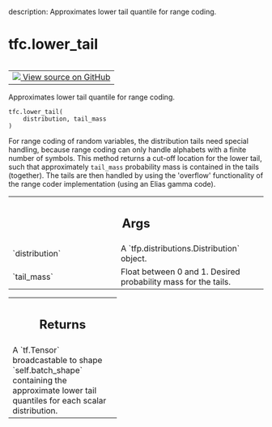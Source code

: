 description: Approximates lower tail quantile for range coding.

<div itemscope itemtype="http://developers.google.com/ReferenceObject">
<meta itemprop="name" content="tfc.lower_tail" />
<meta itemprop="path" content="Stable" />
</div>

# tfc.lower_tail

<!-- Insert buttons and diff -->

<table class="tfo-notebook-buttons tfo-api nocontent" align="left">
<td>
  <a target="_blank" href="https://github.com/tensorflow/compression/tree/master/tensorflow_compression/python/distributions/helpers.py#L134-L167">
    <img src="https://www.tensorflow.org/images/GitHub-Mark-32px.png" />
    View source on GitHub
  </a>
</td>
</table>



Approximates lower tail quantile for range coding.

<pre class="devsite-click-to-copy prettyprint lang-py tfo-signature-link">
<code>tfc.lower_tail(
    distribution, tail_mass
)
</code></pre>



<!-- Placeholder for "Used in" -->

For range coding of random variables, the distribution tails need special
handling, because range coding can only handle alphabets with a finite
number of symbols. This method returns a cut-off location for the lower
tail, such that approximately `tail_mass` probability mass is contained in
the tails (together). The tails are then handled by using the 'overflow'
functionality of the range coder implementation (using an Elias gamma code).

<!-- Tabular view -->
 <table class="responsive fixed orange">
<colgroup><col width="214px"><col></colgroup>
<tr><th colspan="2"><h2 class="add-link">Args</h2></th></tr>

<tr>
<td>
`distribution`
</td>
<td>
A `tfp.distributions.Distribution` object.
</td>
</tr><tr>
<td>
`tail_mass`
</td>
<td>
Float between 0 and 1. Desired probability mass for the tails.
</td>
</tr>
</table>



<!-- Tabular view -->
 <table class="responsive fixed orange">
<colgroup><col width="214px"><col></colgroup>
<tr><th colspan="2"><h2 class="add-link">Returns</h2></th></tr>
<tr class="alt">
<td colspan="2">
A `tf.Tensor` broadcastable to shape `self.batch_shape` containing the
approximate lower tail quantiles for each scalar distribution.
</td>
</tr>

</table>

